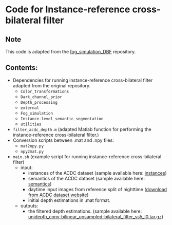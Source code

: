 # Code for Instance-reference cross-bilateral filter

## Note
This code is adapted from the [fog_simulation_DBF](https://github.com/sakaridis/fog_simulation_DBF) repository.


## Contents:
- Dependencies for running instance-reference cross-bilateral filter adapted from the original repository.
  - `Color_transformations`
  - `Dark_channel_prior`
  - `Depth_processing`
  - `external`
  - `Fog_simulation`
  - `Instance-level_semantic_segmentation`
  - `utilities`
- `filter_acdc_depth.m` (adapted Matlab function for performing the instance-reference cross-bilateral filter.)
- Conversion scripts between .mat and .npy files:
  - `mat2npy.py`
  - `npy2mat.py`
- `main.sh` (example script for running instance-reference cross-bilateral filter)
  - input:
    - instances of the ACDC dataset (sample available here: [instances](https://mega.nz/file/1rRl0IaS#ebPnE6TJptrD5fbB5G2QehF4G-lkebgQ_vNb-wcPGt0))
    - semantics of the ACDC dataset (sample available here: [semantics](https://mega.nz/file/V2JH0SJB#kjLMWENNBQEXqAFL7pW-k14IpEJ5MErRBO3cFoCxQwU))
    - daytime input images from reference split of nighttime ([download from ACDC dataset website](https://acdc.vision.ee.ethz.ch/download))
    - initial depth estimations in .mat format.
  - outputs:
	- the filtered depth estimations. (sample available here: [unidepth_conv-bilinear_upsampled-bilateral_filter_ss5_l0.tar.gz](https://mega.nz/file/9npRAIjB#8ClDstsWaC2fcVROnk3pZbUVm8jmNgLAM7vvhv3eW0g))